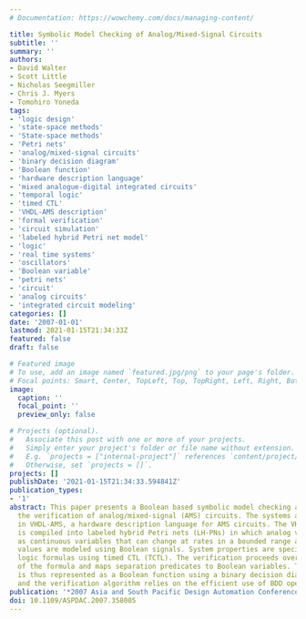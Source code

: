 ```yaml
---
# Documentation: https://wowchemy.com/docs/managing-content/

title: Symbolic Model Checking of Analog/Mixed-Signal Circuits
subtitle: ''
summary: ''
authors:
- David Walter
- Scott Little
- Nicholas Seegmiller
- Chris J. Myers
- Tomohiro Yoneda
tags:
- 'logic design'
- 'state-space methods'
- 'State-space methods'
- 'Petri nets'
- 'analog/mixed-signal circuits'
- 'binary decision diagram'
- 'Boolean function'
- 'hardware description language'
- 'mixed analogue-digital integrated circuits'
- 'temporal logic'
- 'timed CTL'
- 'VHDL-AMS description'
- 'formal verification'
- 'circuit simulation'
- 'labeled hybrid Petri net model'
- 'logic'
- 'real time systems'
- 'oscillators'
- 'Boolean variable'
- 'petri nets'
- 'circuit'
- 'analog circuits'
- 'integrated circuit modeling'
categories: []
date: '2007-01-01'
lastmod: 2021-01-15T21:34:33Z
featured: false
draft: false

# Featured image
# To use, add an image named `featured.jpg/png` to your page's folder.
# Focal points: Smart, Center, TopLeft, Top, TopRight, Left, Right, BottomLeft, Bottom, BottomRight.
image:
  caption: ''
  focal_point: ''
  preview_only: false

# Projects (optional).
#   Associate this post with one or more of your projects.
#   Simply enter your project's folder or file name without extension.
#   E.g. `projects = ["internal-project"]` references `content/project/deep-learning/index.md`.
#   Otherwise, set `projects = []`.
projects: []
publishDate: '2021-01-15T21:34:33.594841Z'
publication_types:
- '1'
abstract: This paper presents a Boolean based symbolic model checking algorithm for
  the verification of analog/mixed-signal (AMS) circuits. The systems are modeled
  in VHDL-AMS, a hardware description language for AMS circuits. The VHDL-AMS description
  is compiled into labeled hybrid Petri nets (LH-PNs) in which analog values are modeled
  as continuous variables that can change at rates in a bounded range and digital
  values are modeled using Boolean signals. System properties are specified as temporal
  logic formulas using timed CTL (TCTL). The verification proceeds over the structure
  of the formula and maps separation predicates to Boolean variables. The state space
  is thus represented as a Boolean function using a binary decision diagram (BDD)
  and the verification algorithm relies on the efficient use of BDD operations.
publication: '*2007 Asia and South Pacific Design Automation Conference*'
doi: 10.1109/ASPDAC.2007.358005
---
```

